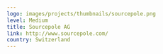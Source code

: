 ```yaml
---
logo: images/projects/thumbnails/sourcepole.png
level: Medium
title: Sourcepole AG
link: http://www.sourcepole.com/
country: Switzerland
---
```

